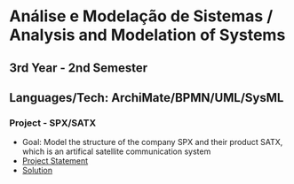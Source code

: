 # Análise e Modelação de Sistemas / Analysis and Modelation of Systems

## 3rd Year - 2nd Semester

## Languages/Tech: ArchiMate/BPMN/UML/SysML

### Project - SPX/SATX
- Goal: Model the structure of the company SPX and their product SATX, which is an artifical satellite communication system
- [Project Statement](./spx-satx/project-statement.pdf)
- [Solution](./spx-satx/project-statement-report.pdf)